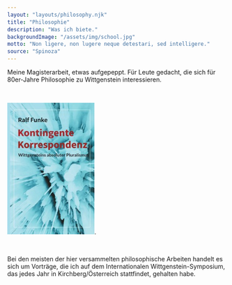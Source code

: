 ```yaml
---
layout: "layouts/philosophy.njk"
title: "Philosophie"
description: "Was ich biete."
backgroundImage: "/assets/img/school.jpg"
motto: "Non ligere, non lugere neque detestari, sed intelligere."
source: "Spinoza"
---
```


Meine Magisterarbeit, etwas aufgepeppt. Für Leute gedacht, die sich für 80er-Jahre Philosophie zu Wittgenstein interessieren.

<br/>

[<img  src="/assets/img/kk.jpg" alt="Bilderrätsel14">](https://www.epubli.com/shop/kontingente-korrespondenz-9783754930083).

<br/>




Bei den meisten der hier versammelten philosophische Arbeiten handelt es sich um Vorträge, die ich auf dem Internationalen Wittgenstein-Symposium, das jedes Jahr in Kirchberg/Österreich stattfindet, gehalten habe.


<br/>






